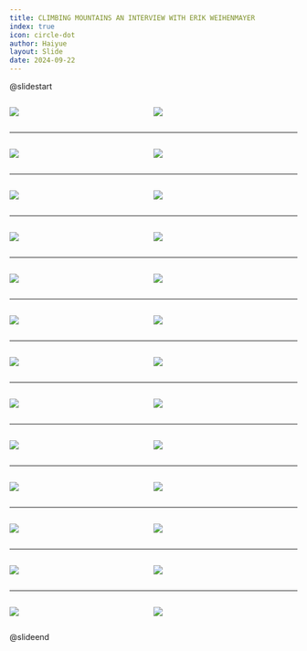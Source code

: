 ```yaml
---
title: CLIMBING MOUNTAINS AN INTERVIEW WITH ERIK WEIHENMAYER
index: true
icon: circle-dot
author: Haiyue
layout: Slide
date: 2024-09-22
---
```

 
@slidestart

<div style="display:flex">
<div style="flex:1">

![](https://raw.githubusercontent.com/yclord/reading/refs/heads/master/english/Level-W/CLIMBING%20MOUNTAINS%20AN%20INTERVIEW%20WITH%20ERIK%20WEIHENMAYER/001.webp)
</div>
<div style="flex:1">

![](https://raw.githubusercontent.com/yclord/reading/refs/heads/master/english/Level-W/CLIMBING%20MOUNTAINS%20AN%20INTERVIEW%20WITH%20ERIK%20WEIHENMAYER/002.webp)
</div>
</div>

---

<div style="display:flex">
<div style="flex:1">

![](https://raw.githubusercontent.com/yclord/reading/refs/heads/master/english/Level-W/CLIMBING%20MOUNTAINS%20AN%20INTERVIEW%20WITH%20ERIK%20WEIHENMAYER/003.webp)
</div>
<div style="flex:1">

![](https://raw.githubusercontent.com/yclord/reading/refs/heads/master/english/Level-W/CLIMBING%20MOUNTAINS%20AN%20INTERVIEW%20WITH%20ERIK%20WEIHENMAYER/004.webp)
</div>
</div>

---

<div style="display:flex">
<div style="flex:1">

![](https://raw.githubusercontent.com/yclord/reading/refs/heads/master/english/Level-W/CLIMBING%20MOUNTAINS%20AN%20INTERVIEW%20WITH%20ERIK%20WEIHENMAYER/005.webp)
</div>
<div style="flex:1">

![](https://raw.githubusercontent.com/yclord/reading/refs/heads/master/english/Level-W/CLIMBING%20MOUNTAINS%20AN%20INTERVIEW%20WITH%20ERIK%20WEIHENMAYER/006.webp)
</div>
</div>

---

<div style="display:flex">
<div style="flex:1">

![](https://raw.githubusercontent.com/yclord/reading/refs/heads/master/english/Level-W/CLIMBING%20MOUNTAINS%20AN%20INTERVIEW%20WITH%20ERIK%20WEIHENMAYER/007.webp)
</div>
<div style="flex:1">

![](https://raw.githubusercontent.com/yclord/reading/refs/heads/master/english/Level-W/CLIMBING%20MOUNTAINS%20AN%20INTERVIEW%20WITH%20ERIK%20WEIHENMAYER/008.webp)
</div>
</div>

---

<div style="display:flex">
<div style="flex:1">

![](https://raw.githubusercontent.com/yclord/reading/refs/heads/master/english/Level-W/CLIMBING%20MOUNTAINS%20AN%20INTERVIEW%20WITH%20ERIK%20WEIHENMAYER/009.webp)
</div>
<div style="flex:1">

![](https://raw.githubusercontent.com/yclord/reading/refs/heads/master/english/Level-W/CLIMBING%20MOUNTAINS%20AN%20INTERVIEW%20WITH%20ERIK%20WEIHENMAYER/010.webp)
</div>
</div>

---

<div style="display:flex">
<div style="flex:1">

![](https://raw.githubusercontent.com/yclord/reading/refs/heads/master/english/Level-W/CLIMBING%20MOUNTAINS%20AN%20INTERVIEW%20WITH%20ERIK%20WEIHENMAYER/011.webp)
</div>
<div style="flex:1">

![](https://raw.githubusercontent.com/yclord/reading/refs/heads/master/english/Level-W/CLIMBING%20MOUNTAINS%20AN%20INTERVIEW%20WITH%20ERIK%20WEIHENMAYER/012.webp)
</div>
</div>

---

<div style="display:flex">
<div style="flex:1">

![](https://raw.githubusercontent.com/yclord/reading/refs/heads/master/english/Level-W/CLIMBING%20MOUNTAINS%20AN%20INTERVIEW%20WITH%20ERIK%20WEIHENMAYER/013.webp)
</div>
<div style="flex:1">

![](https://raw.githubusercontent.com/yclord/reading/refs/heads/master/english/Level-W/CLIMBING%20MOUNTAINS%20AN%20INTERVIEW%20WITH%20ERIK%20WEIHENMAYER/014.webp)
</div>
</div>

---

<div style="display:flex">
<div style="flex:1">

![](https://raw.githubusercontent.com/yclord/reading/refs/heads/master/english/Level-W/CLIMBING%20MOUNTAINS%20AN%20INTERVIEW%20WITH%20ERIK%20WEIHENMAYER/015.webp)
</div>
<div style="flex:1">

![](https://raw.githubusercontent.com/yclord/reading/refs/heads/master/english/Level-W/CLIMBING%20MOUNTAINS%20AN%20INTERVIEW%20WITH%20ERIK%20WEIHENMAYER/016.webp)
</div>
</div>

---

<div style="display:flex">
<div style="flex:1">

![](https://raw.githubusercontent.com/yclord/reading/refs/heads/master/english/Level-W/CLIMBING%20MOUNTAINS%20AN%20INTERVIEW%20WITH%20ERIK%20WEIHENMAYER/017.webp)
</div>
<div style="flex:1">

![](https://raw.githubusercontent.com/yclord/reading/refs/heads/master/english/Level-W/CLIMBING%20MOUNTAINS%20AN%20INTERVIEW%20WITH%20ERIK%20WEIHENMAYER/018.webp)
</div>
</div>

---

<div style="display:flex">
<div style="flex:1">

![](https://raw.githubusercontent.com/yclord/reading/refs/heads/master/english/Level-W/CLIMBING%20MOUNTAINS%20AN%20INTERVIEW%20WITH%20ERIK%20WEIHENMAYER/019.webp)
</div>
<div style="flex:1">

![](https://raw.githubusercontent.com/yclord/reading/refs/heads/master/english/Level-W/CLIMBING%20MOUNTAINS%20AN%20INTERVIEW%20WITH%20ERIK%20WEIHENMAYER/020.webp)
</div>
</div>

---

<div style="display:flex">
<div style="flex:1">

![](https://raw.githubusercontent.com/yclord/reading/refs/heads/master/english/Level-W/CLIMBING%20MOUNTAINS%20AN%20INTERVIEW%20WITH%20ERIK%20WEIHENMAYER/021.webp)
</div>
<div style="flex:1">

![](https://raw.githubusercontent.com/yclord/reading/refs/heads/master/english/Level-W/CLIMBING%20MOUNTAINS%20AN%20INTERVIEW%20WITH%20ERIK%20WEIHENMAYER/022.webp)
</div>
</div>

---

<div style="display:flex">
<div style="flex:1">

![](https://raw.githubusercontent.com/yclord/reading/refs/heads/master/english/Level-W/CLIMBING%20MOUNTAINS%20AN%20INTERVIEW%20WITH%20ERIK%20WEIHENMAYER/023.webp)
</div>
<div style="flex:1">

![](https://raw.githubusercontent.com/yclord/reading/refs/heads/master/english/Level-W/CLIMBING%20MOUNTAINS%20AN%20INTERVIEW%20WITH%20ERIK%20WEIHENMAYER/024.webp)
</div>
</div>

---

<div style="display:flex">
<div style="flex:1">

![](https://raw.githubusercontent.com/yclord/reading/refs/heads/master/english/Level-W/CLIMBING%20MOUNTAINS%20AN%20INTERVIEW%20WITH%20ERIK%20WEIHENMAYER/025.webp)
</div>
<div style="flex:1">

![](https://raw.githubusercontent.com/yclord/reading/refs/heads/master/english/Level-W/CLIMBING%20MOUNTAINS%20AN%20INTERVIEW%20WITH%20ERIK%20WEIHENMAYER/026.webp)
</div>
</div>

@slideend